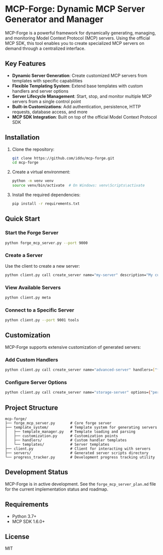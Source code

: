 # MCP-Forge: Dynamic MCP Server Generator and Manager

MCP-Forge is a powerful framework for dynamically generating, managing, and monitoring Model Context Protocol (MCP) servers. Using the official MCP SDK, this tool enables you to create specialized MCP servers on demand through a centralized interface.

## Key Features

- **Dynamic Server Generation**: Create customized MCP servers from templates with specific capabilities
- **Flexible Templating System**: Extend base templates with custom handlers and server options
- **Server Lifecycle Management**: Start, stop, and monitor multiple MCP servers from a single control point
- **Built-in Customizations**: Add authentication, persistence, HTTP requests, database access, and more
- **MCP SDK Integration**: Built on top of the official Model Context Protocol SDK

## Installation

1. Clone the repository:
   ```bash
   git clone https://github.com/iddv/mcp-forge.git
   cd mcp-forge
   ```

2. Create a virtual environment:
   ```bash
   python -m venv venv
   source venv/bin/activate  # On Windows: venv\Scripts\activate
   ```

3. Install the required dependencies:
   ```bash
   pip install -r requirements.txt
   ```

## Quick Start

### Start the Forge Server

```bash
python forge_mcp_server.py --port 9000
```

### Create a Server

Use the client to create a new server:

```bash
python client.py call create_server name="my-server" description="My custom MCP server" capabilities=["echo","time","uptime"]
```

### View Available Servers

```bash
python client.py meta
```

### Connect to a Specific Server

```bash
python client.py --port 9001 tools
```

## Customization

MCP-Forge supports extensive customization of generated servers:

### Add Custom Handlers

```bash
python client.py call create_server name="advanced-server" handlers=["file_reader","http_request"]
```

### Configure Server Options

```bash
python client.py call create_server name="storage-server" options={"persistence":"sqlite","auth":"basic"}
```

## Project Structure

```
mcp-forge/
├── forge_mcp_server.py       # Core forge server
├── template_system/          # Template system for generating servers
│   ├── template_manager.py   # Template loading and parsing
│   ├── customization.py      # Customization points
│   ├── handlers/             # Custom handler templates
│   └── templates/            # Server templates
├── client.py                 # Client for interacting with servers
├── servers/                  # Generated server scripts directory
└── progress_tracker.py       # Development progress tracking utility
```

## Development Status

MCP-Forge is in active development. See the `forge_mcp_server_plan.md` file for the current implementation status and roadmap.

## Requirements

- Python 3.7+
- MCP SDK 1.6.0+

## License

MIT 